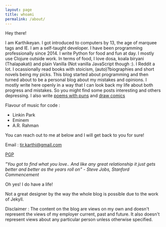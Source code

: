 ```yaml
---
layout: page
title: whoami
permalink: /about/
---
```


Hey there!

I am Karthikeyan. I got introduced to computers by 13, the age of marquee tags and IE. I am a self-taught developer. I have been programming professionally since 2014. I write Python for food and fun at day. I mostly use Clojure outside work. In terms of food, I love dosa, koala biryani (Thalapakati) and plain Vanilla (Not vanilla JavaScript though :). I Reddit a lot. I ocassionally read books with stoicism, (auto)?biographies and short novels being my picks. This blog started about programming and then turned about to be a personal blog about my mistakes and opinions. I mostly write here openly in a way that I can look back my life about both progress and mistakes. So you might find some posts interesting and others depressing. I also write [poems with puns](/poems/) and [draw comics](/comics/)

Flavour of music for code :

* Linkin Park
* Eminem
* A.R. Rahman

You can reach out to me at below and I will get back to you for sure!

Email : tir.karthi@gmail.com

[PGP](https://keybase.io/xtreak)

*"You got to find what you love.. And like any great relationship it just gets better and better as the years roll on" - Steve Jobs, Stanford Commencement*

Oh yes! I do have a life!

Not a great designer by the way the whole blog is possible due to the work of Jekyll.

Disclaimer : The content on the blog are views on my own and doesn't represent the views of my employer current, past and future. It also doesn't represent views about any particular person unless otherwise specified.
